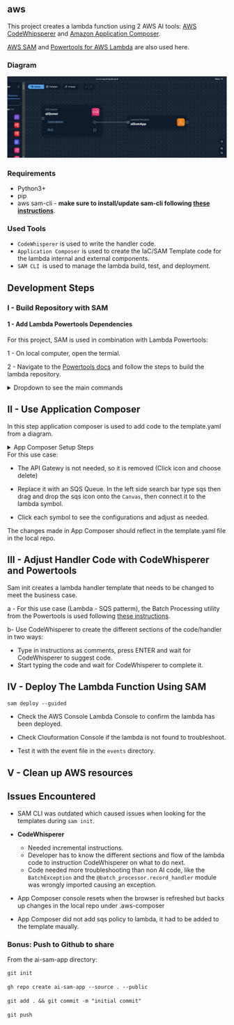 ## aws

This project creates a lambda function using 2 AWS AI tools: [AWS CodeWhipsperer](https://docs.aws.amazon.com/codewhisperer/latest/userguide/what-is-cwspr.html) and [Amazon Application Composer](https://aws.amazon.com/application-composer/).

[AWS SAM](https://docs.aws.amazon.com/serverless-application-model/latest/developerguide/what-is-sam.html) and [Powertools for AWS Lambda](https://docs.powertools.aws.dev/lambda/python/latest/) are also used here.

### Diagram

![image](ai-sam-app.png)

### Requirements
- Python3+
- pip
- aws sam-cli - **make sure to install/update sam-cli following [these instructions](https://docs.aws.amazon.com/serverless-application-model/latest/developerguide/install-sam-cli.html#install-sam-cli-instructions)**.

### Used Tools
- `CodeWhisperer` is used to write the handler code.
- `Application Composer` is used to create the IaC/SAM Template code for the lambda internal and external components.
- `SAM CLI `is used to manage the lambda build, test, and deployment.

## Development Steps

### I - Build Repository with SAM
#### 1 - Add Lambda Powertools Dependencies
For this project, SAM is used in combination with Lambda Powertools:

1 - On local computer, open the termial.

2 - Navigate to the [Powertools docs](https://docs.powertools.aws.dev/lambda/python/latest/#quick-getting-started) and follow the steps to build the lambda repository.

<details>
<summary>Dropdown to see the main commands</summary>
<br>    

```
pip install "aws-lambda-powertools
```
```
pip install "aws-lambda-powertools[aws-sdk]
```
```
sam init --app-template hello-world-powertools-python --name sam-app --package-type Zip --runtime python3.11 --no-tracing
```
The above comands will build the repo with all the needed files and directories.
</details>

## II - Use Application Composer
In this step application composer is used to add code to the template.yaml from a diagram.
<details>
<summary>App Composer Setup Steps</summary>
<br>
a - Go to the Application Composer console in AWS 

b - Choose `Create New Project`

c - Go through the tutorial or skip it

d - In the top right corner, go to Menu -> Project Folder -> Choose the folder where SAM created the template. 

The template diagram should now be visible in the `Canvas` section of App Composer.
</details>
For this use case: 

- The API Gatewy is not needed, so it is removed (Click icon and choose delete)

- Replace it with an SQS Queue. In the left side search bar type sqs then drag and drop the sqs icon onto the `Canvas`, then connect it to the lambda symbol.

- Click each symbol to see the configurations and adjust as needed.

The changes made in App Composer should reflect in the template.yaml file in the local repo.

## III - Adjust Handler Code with CodeWhisperer and Powertools
Sam init creates a lambda handler template that needs to be changed to meet the business case.

a - For this use case (Lambda - SQS patterm), the Batch Processing utility from the Powertools is used following [these instructions](https://docs.powertools.aws.dev/lambda/python/latest/utilities/batch/#getting-started).

b- Use CodeWhisperer to create the different sections of the code/handler in two ways:
  - Type in instructions as comments, press ENTER and wait for CodeWhisperer to suggest code.
  - Start typing the code and wait for CodeWhisperer to complete it.

## IV - Deploy The Lambda Function Using SAM

```
sam deploy --guided
```
- Check the AWS Console Lambda Console to confirm the lambda has been deployed.

- Check Clouformation Console if the lambda is not found to troubleshoot.

- Test it with the event file in the `events` directory.

## V - Clean up AWS resources


 

## Issues Encountered

- SAM CLI was outdated which caused issues when looking for the templates during `sam init`.

- **CodeWhisperer** 
    - Needed incremental instructions.
    - Developer has to know the different sections and flow of the lambda code to instruction CodeWhisperer on what to do next.
    - Code needed more troubleshooting than non AI code, like the `BatchException` and the `@batch_processor.record_handler` module was wrongly imported causing an exception.

- App Composer console resets when the browser is refreshed but backs up changes in the local repo under .aws-composer

- App Composer did not add sqs policy to lambda, it had to be added to the template maually.

### Bonus: Push to Github to share

From the ai-sam-app directory:

```
git init

gh repo create ai-sam-app --source . --public

git add . && git commit -m "initial commit"

git push
```